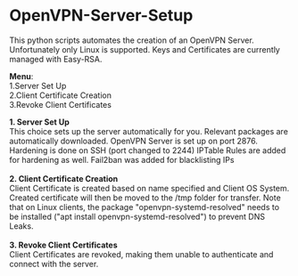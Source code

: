 <h1>OpenVPN-Server-Setup</h1>
<p>This python scripts automates the creation of an OpenVPN Server. Unfortunately only Linux is supported. Keys and Certificates are currently managed with Easy-RSA.</p>
<p><b>Menu</b>:<br>1.Server Set Up<br>2.Client Certificate Creation<br>3.Revoke Client Certificates<br></p>
<span><b>1. Server Set Up<br></b></span>
<span>This choice sets up the server automatically for you. Relevant packages are automatically downloaded. OpenVPN Server is set up on port 2876. Hardening is done on SSH (port changed to 2244) IPTable Rules are added for hardening as well. Fail2ban was added for blacklisting IPs</span><br><br>
<span><b>2. Client Certificate Creation</b></span><br>
<span>Client Certificate is created based on name specified and Client OS System. Created certificate will then be moved to the /tmp folder for transfer. Note that on Linux clients, the package "openvpn-systemd-resolved" needs to be installed ("apt install openvpn-systemd-resolved") to prevent DNS Leaks.</span><br><br>
<span><b>3. Revoke Client Certificates</b></span><br>
<span>Client Certificates are revoked, making them unable to authenticate and connect with the server.</span>
